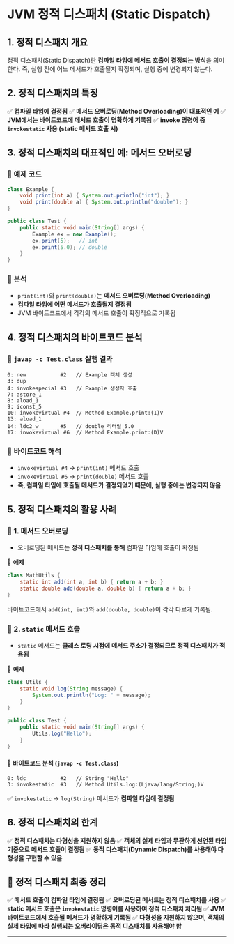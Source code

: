 # JVM 정적 디스패치 (Static Dispatch)

## 1. 정적 디스패치 개요
정적 디스패치(Static Dispatch)란 **컴파일 타임에 메서드 호출이 결정되는 방식**을 의미한다. 즉, 실행 전에 어느 메서드가 호출될지 확정되며, 실행 중에 변경되지 않는다.

## 2. 정적 디스패치의 특징
✅ **컴파일 타임에 결정됨**
✅ **메서드 오버로딩(Method Overloading)이 대표적인 예**
✅ **JVM에서는 바이트코드에 메서드 호출이 명확하게 기록됨**
✅ **invoke 명령어 중 `invokestatic` 사용 (static 메서드 호출 시)**

## 3. 정적 디스패치의 대표적인 예: 메서드 오버로딩
### 📌 예제 코드
```java
class Example {
    void print(int a) { System.out.println("int"); }
    void print(double a) { System.out.println("double"); }
}

public class Test {
    public static void main(String[] args) {
        Example ex = new Example();
        ex.print(5);   // int
        ex.print(5.0); // double
    }
}
```
### 🔹 분석
- `print(int)`와 `print(double)`는 **메서드 오버로딩(Method Overloading)**
- **컴파일 타임에 어떤 메서드가 호출될지 결정됨**
- JVM 바이트코드에서 각각의 메서드 호출이 확정적으로 기록됨

## 4. 정적 디스패치의 바이트코드 분석
### 📌 `javap -c Test.class` 실행 결과
```
0: new           #2   // Example 객체 생성
3: dup
4: invokespecial #3   // Example 생성자 호출
7: astore_1
8: aload_1
9: iconst_5
10: invokevirtual #4  // Method Example.print:(I)V
13: aload_1
14: ldc2_w       #5   // double 리터럴 5.0
17: invokevirtual #6  // Method Example.print:(D)V
```
### 🔹 바이트코드 해석
- `invokevirtual #4` → `print(int)` 메서드 호출
- `invokevirtual #6` → `print(double)` 메서드 호출
- **즉, 컴파일 타임에 호출될 메서드가 결정되었기 때문에, 실행 중에는 변경되지 않음**

## 5. 정적 디스패치의 활용 사례
### 📌 1. 메서드 오버로딩
- 오버로딩된 메서드는 **정적 디스패치를 통해** 컴파일 타임에 호출이 확정됨

📌 **예제**
```java
class MathUtils {
    static int add(int a, int b) { return a + b; }
    static double add(double a, double b) { return a + b; }
}
```
바이트코드에서 `add(int, int)`와 `add(double, double)`이 각각 다르게 기록됨.

### 📌 2. `static` 메서드 호출
- `static` 메서드는 **클래스 로딩 시점에 메서드 주소가 결정되므로 정적 디스패치가 적용됨**

📌 **예제**
```java
class Utils {
    static void log(String message) {
        System.out.println("Log: " + message);
    }
}

public class Test {
    public static void main(String[] args) {
        Utils.log("Hello");
    }
}
```
#### 🔹 바이트코드 분석 (`javap -c Test.class`)
```
0: ldc           #2   // String "Hello"
3: invokestatic  #3   // Method Utils.log:(Ljava/lang/String;)V
```
✅ `invokestatic` → `log(String)` 메서드가 **컴파일 타임에 결정됨**

## 6. 정적 디스패치의 한계
✅ **정적 디스패치는 다형성을 지원하지 않음**
✅ **객체의 실제 타입과 무관하게 선언된 타입 기준으로 메서드 호출이 결정됨**
✅ **동적 디스패치(Dynamic Dispatch)를 사용해야 다형성을 구현할 수 있음**

## 🎯 정적 디스패치 최종 정리
✅ **메서드 호출이 컴파일 타임에 결정됨**
✅ **오버로딩된 메서드는 정적 디스패치를 사용**
✅ **static 메서드 호출은 `invokestatic` 명령어를 사용하여 정적 디스패치 처리됨**
✅ **JVM 바이트코드에서 호출될 메서드가 명확하게 기록됨**
✅ **다형성을 지원하지 않으며, 객체의 실제 타입에 따라 실행되는 오버라이딩은 동적 디스패치를 사용해야 함**

---

